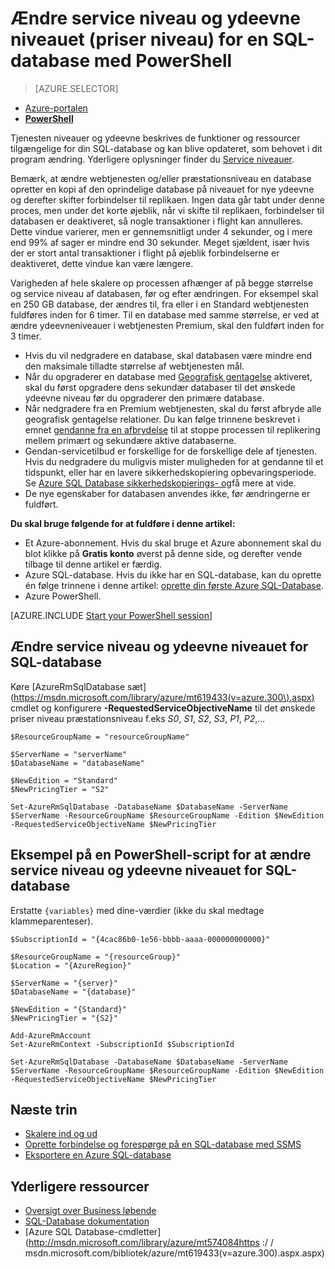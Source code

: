 <properties 
    pageTitle="Ændre service niveau og ydeevne niveauet for en Azure SQL-database ved hjælp af PowerShell | Microsoft Azure" 
    description="Ændre webtjenesten og præstationsniveau Azure SQL-database viser, hvordan du skalere SQL-database op eller ned med PowerShell. Ændre det priser niveau i en Azure SQL-database med PowerShell." 
    services="sql-database"
    documentationCenter=""
    authors="stevestein"
    manager="jhubbard"
    editor=""/>

<tags
    ms.service="sql-database"
    ms.devlang="NA"
    ms.date="10/12/2016"
    ms.author="sstein"
    ms.workload="data-management"
    ms.topic="article"
    ms.tgt_pltfrm="NA"/>


# <a name="change-the-service-tier-and-performance-level-pricing-tier-of-a-sql-database-with-powershell"></a>Ændre service niveau og ydeevne niveauet (priser niveau) for en SQL-database med PowerShell


> [AZURE.SELECTOR]
- [Azure-portalen](sql-database-scale-up.md)
- [**PowerShell**](sql-database-scale-up-powershell.md)


Tjenesten niveauer og ydeevne beskrives de funktioner og ressourcer tilgængelige for din SQL-database og kan blive opdateret, som behovet i dit program ændring. Yderligere oplysninger finder du [Service niveauer](sql-database-service-tiers.md).

Bemærk, at ændre webtjenesten og/eller præstationsniveau en database opretter en kopi af den oprindelige database på niveauet for nye ydeevne og derefter skifter forbindelser til replikaen. Ingen data går tabt under denne proces, men under det korte øjeblik, når vi skifte til replikaen, forbindelser til databasen er deaktiveret, så nogle transaktioner i flight kan annulleres. Dette vindue varierer, men er gennemsnitligt under 4 sekunder, og i mere end 99% af sager er mindre end 30 sekunder. Meget sjældent, især hvis der er stort antal transaktioner i flight på øjeblik forbindelserne er deaktiveret, dette vindue kan være længere.  

Varigheden af hele skalere op processen afhænger af på begge størrelse og service niveau af databasen, før og efter ændringen. For eksempel skal en 250 GB database, der ændres til, fra eller i en Standard webtjenesten fuldføres inden for 6 timer. Til en database med samme størrelse, er ved at ændre ydeevneniveauer i webtjenesten Premium, skal den fuldført inden for 3 timer.


- Hvis du vil nedgradere en database, skal databasen være mindre end den maksimale tilladte størrelse af webtjenesten mål. 
- Når du opgraderer en database med [Geografisk gentagelse](sql-database-geo-replication-portal.md) aktiveret, skal du først opgradere dens sekundær databaser til det ønskede ydeevne niveau før du opgraderer den primære database.
- Når nedgradere fra en Premium webtjenesten, skal du først afbryde alle geografisk gentagelse relationer. Du kan følge trinnene beskrevet i emnet [gendanne fra en afbrydelse](sql-database-disaster-recovery.md) til at stoppe processen til replikering mellem primært og sekundære aktive databaserne.
- Gendan-servicetilbud er forskellige for de forskellige dele af tjenesten. Hvis du nedgradere du muligvis mister muligheden for at gendanne til et tidspunkt, eller har en lavere sikkerhedskopiering opbevaringsperiode. Se [Azure SQL Database sikkerhedskopierings- og](sql-database-business-continuity.md)få mere at vide.
- De nye egenskaber for databasen anvendes ikke, før ændringerne er fuldført.



**Du skal bruge følgende for at fuldføre i denne artikel:**

- Et Azure-abonnement. Hvis du skal bruge et Azure abonnement skal du blot klikke på **Gratis konto** øverst på denne side, og derefter vende tilbage til denne artikel er færdig.
- Azure SQL-database. Hvis du ikke har en SQL-database, kan du oprette én følge trinnene i denne artikel: [oprette din første Azure SQL-Database](sql-database-get-started.md).
- Azure PowerShell.


[AZURE.INCLUDE [Start your PowerShell session](../../includes/sql-database-powershell.md)]



## <a name="change-the-service-tier-and-performance-level-of-your-sql-database"></a>Ændre service niveau og ydeevne niveauet for SQL-database

Køre [AzureRmSqlDatabase sæt] (https://msdn.microsoft.com/library/azure/mt619433(v=azure.300\).aspx) cmdlet og konfigurere **-RequestedServiceObjectiveName** til det ønskede priser niveau præstationsniveau f.eks *S0*, *S1*, *S2*, *S3*, *P1*, *P2*,...

```
$ResourceGroupName = "resourceGroupName"
    
$ServerName = "serverName"
$DatabaseName = "databaseName"

$NewEdition = "Standard"
$NewPricingTier = "S2"

Set-AzureRmSqlDatabase -DatabaseName $DatabaseName -ServerName $ServerName -ResourceGroupName $ResourceGroupName -Edition $NewEdition -RequestedServiceObjectiveName $NewPricingTier
```

  

   


## <a name="sample-powershell-script-to-change-the-service-tier-and-performance-level-of-your-sql-database"></a>Eksempel på en PowerShell-script for at ændre service niveau og ydeevne niveauet for SQL-database

Erstatte ```{variables}``` med dine-værdier (ikke du skal medtage klammeparenteser).

```
$SubscriptionId = "{4cac86b0-1e56-bbbb-aaaa-000000000000}"
    
$ResourceGroupName = "{resourceGroup}"
$Location = "{AzureRegion}"
    
$ServerName = "{server}"
$DatabaseName = "{database}"
    
$NewEdition = "{Standard}"
$NewPricingTier = "{S2}"
    
Add-AzureRmAccount
Set-AzureRmContext -SubscriptionId $SubscriptionId
    
Set-AzureRmSqlDatabase -DatabaseName $DatabaseName -ServerName $ServerName -ResourceGroupName $ResourceGroupName -Edition $NewEdition -RequestedServiceObjectiveName $NewPricingTier
```
        


## <a name="next-steps"></a>Næste trin

- [Skalere ind og ud](sql-database-elastic-scale-get-started.md)
- [Oprette forbindelse og forespørge på en SQL-database med SSMS](sql-database-connect-query-ssms.md)
- [Eksportere en Azure SQL-database](sql-database-export-powershell.md)

## <a name="additional-resources"></a>Yderligere ressourcer

- [Oversigt over Business løbende](sql-database-business-continuity.md)
- [SQL-Database dokumentation](http://azure.microsoft.com/documentation/services/sql-database/)
- [Azure SQL Database-cmdletter] (http://msdn.microsoft.com/library/azure/mt574084https :/ / msdn.microsoft.com/bibliotek/azure/mt619433(v=azure.300\).aspx.aspx)